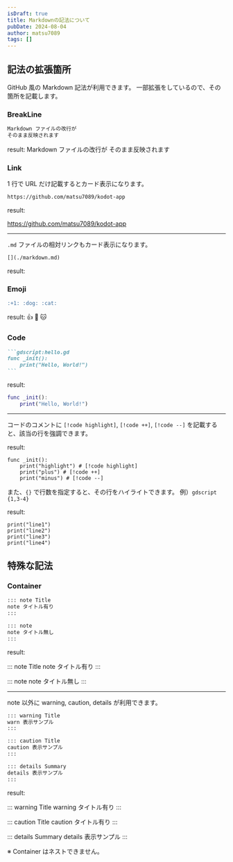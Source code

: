 ```yaml
---
isDraft: true
title: Markdownの記法について
pubDate: 2024-08-04
author: matsu7089
tags: []
---
```


## 記法の拡張箇所

GitHub 風の Markdown 記法が利用できます。
一部拡張をしているので、その箇所を記載します。

### BreakLine

```md
Markdown ファイルの改行が
そのまま反映されます
```

result:
Markdown ファイルの改行が
そのまま反映されます

### Link

1 行で URL だけ記載するとカード表示になります。

```md
https://github.com/matsu7089/kodot-app
```

result:

https://github.com/matsu7089/kodot-app

---

`.md` ファイルの相対リンクもカード表示になります。

```md
[](./markdown.md)
```

result:

[](./markdown.md)

### Emoji

```md
:+1: :dog: :cat:
```

result:
:+1: :dog: :cat:

### Code

````md
```gdscript:hello.gd
func _init():
    print("Hello, World!")
```
````

result:

```gdscript:hello.gd
func _init():
    print("Hello, World!")
```

---

コードのコメントに `[!code highlight]`, `[!code ++]`, `[!code --]` を記載すると、該当の行を強調できます。

result:

```gdscript
func _init():
    print("highlight") # [!code highlight]
    print("plus") # [!code ++]
    print("minus") # [!code --]
```

また、`{}` で行数を指定すると、その行をハイライトできます。
例）`gdscript {1,3-4}`

result:

```gdscript {1,3-4}
print("line1")
print("line2")
print("line3")
print("line4")
```

## 特殊な記法

### Container

```md
::: note Title
note タイトル有り
:::

::: note
note タイトル無し
:::
```

result:

::: note Title
note タイトル有り
:::

::: note
note タイトル無し
:::

---

note 以外に warning, caution, details が利用できます。

```md
::: warning Title
warn 表示サンプル
:::

::: caution Title
caution 表示サンプル
:::

::: details Summary
details 表示サンプル
:::
```

result:

::: warning Title
warning タイトル有り
:::

::: caution Title
caution タイトル有り
:::

::: details Summary
details 表示サンプル
:::

※ Container はネストできません。
